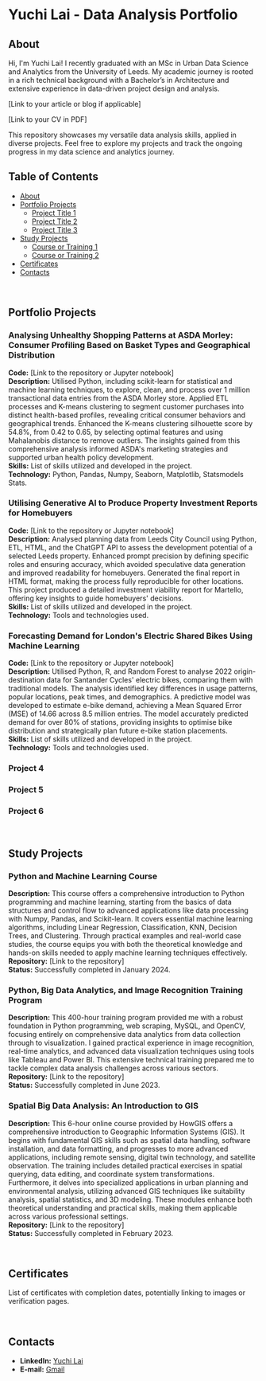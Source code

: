 # Yuchi Lai - Data Analysis Portfolio

## About
Hi, I'm Yuchi Lai! I recently graduated with an MSc in Urban Data Science and Analytics from the University of Leeds. My academic journey is rooted in a rich technical background with a Bachelor’s in Architecture and extensive experience in data-driven project design and analysis.

[Link to your article or blog if applicable]

[Link to your CV in PDF]

This repository showcases my versatile data analysis skills, applied in diverse projects. Feel free to explore my projects and track the ongoing progress in my data science and analytics journey.

## Table of Contents
- [About](#about)
- [Portfolio Projects](#portfolio-projects)
  - [Project Title 1](#project-title-1)
  - [Project Title 2](#project-title-2)
  - [Project Title 3](#project-title-3)
- [Study Projects](#study-projects)
  - [Course or Training 1](#course-or-training-1)
  - [Course or Training 2](#course-or-training-2)
- [Certificates](#certificates)
- [Contacts](#contacts)

<br>

## Portfolio Projects
### Analysing Unhealthy Shopping Patterns at ASDA Morley: Consumer Profiling Based on Basket Types and Geographical Distribution  
**Code:** [Link to the repository or Jupyter notebook]  
**Description:** Utilised Python, including scikit-learn for statistical and machine learning techniques, to explore, clean, and process over 1 million transactional data entries from the ASDA Morley store. Applied ETL processes and K-means clustering to segment customer purchases into distinct health-based profiles, revealing critical consumer behaviors and geographical trends. Enhanced the K-means clustering silhouette score by 54.8%, from 0.42 to 0.65, by selecting optimal features and using Mahalanobis distance to remove outliers. The insights gained from this comprehensive analysis informed ASDA's marketing strategies and supported urban health policy development.  
**Skills:** List of skills utilized and developed in the project.  
**Technology:** Python, Pandas, Numpy, Seaborn, Matplotlib, Statsmodels Stats.  

### Utilising Generative AI to Produce Property Investment Reports for Homebuyers
**Code:** [Link to the repository or Jupyter notebook]  
**Description:** Analysed planning data from Leeds City Council using Python, ETL, HTML, and the ChatGPT API to assess the development potential of a selected Leeds property. Enhanced prompt precision by defining specific roles and ensuring accuracy, which avoided speculative data generation and improved readability for homebuyers. Generated the final report in HTML format, making the process fully reproducible for other locations. This project produced a detailed investment viability report for Martello, offering key insights to guide homebuyers' decisions.  
**Skills:** List of skills utilized and developed in the project.  
**Technology:** Tools and technologies used.

### Forecasting Demand for London's Electric Shared Bikes Using Machine Learning
**Code:** [Link to the repository or Jupyter notebook]  
**Description:** Utilised Python, R, and Random Forest to analyse 2022 origin-destination data for Santander Cycles' electric bikes, comparing them with traditional models. The analysis identified key differences in usage patterns, popular locations, peak times, and demographics. A predictive model was developed to estimate e-bike demand, achieving a Mean Squared Error (MSE) of 14.66 across 8.5 million entries. The model accurately predicted demand for over 80% of stations, providing insights to optimise bike distribution and strategically plan future e-bike station placements.  
**Skills:** List of skills utilized and developed in the project.  
**Technology:** Tools and technologies used.  

### Project 4
### Project 5
### Project 6

<br>

## Study Projects
### Python and Machine Learning Course  
**Description:** This course offers a comprehensive introduction to Python programming and machine learning, starting from the basics of data structures and control flow to advanced applications like data processing with Numpy, Pandas, and Scikit-learn. It covers essential machine learning algorithms, including Linear Regression, Classification, KNN, Decision Trees, and Clustering. Through practical examples and real-world case studies, the course equips you with both the theoretical knowledge and hands-on skills needed to apply machine learning techniques effectively.  
**Repository:** [Link to the repository]  
**Status:** Successfully completed in January 2024.

### Python, Big Data Analytics, and Image Recognition Training Program
**Description:** This 400-hour training program provided me with a robust foundation in Python programming, web scraping, MySQL, and OpenCV, focusing entirely on comprehensive data analytics from data collection through to visualization. I gained practical experience in image recognition, real-time analytics, and advanced data visualization techniques using tools like Tableau and Power BI. This extensive technical training prepared me to tackle complex data analysis challenges across various sectors.
**Repository:** [Link to the repository]  
**Status:** Successfully completed in June 2023.    

### Spatial Big Data Analysis: An Introduction to GIS
**Description:** This 6-hour online course provided by HowGIS offers a comprehensive introduction to Geographic Information Systems (GIS). It begins with fundamental GIS skills such as spatial data handling, software installation, and data formatting, and progresses to more advanced applications, including remote sensing, digital twin technology, and satellite observation. The training includes detailed practical exercises in spatial querying, data editing, and coordinate system transformations. Furthermore, it delves into specialized applications in urban planning and environmental analysis, utilizing advanced GIS techniques like suitability analysis, spatial statistics, and 3D modeling. These modules enhance both theoretical understanding and practical skills, making them applicable across various professional settings.  
**Repository:** [Link to the repository]  
**Status:** Successfully completed in February 2023.



<br>

## Certificates
List of certificates with completion dates, potentially linking to images or verification pages.

<br>

## Contacts
- **LinkedIn:** [Yuchi Lai](https://www.linkedin.com/in/yuchi-lai-37937b256/)  
- **E-mail:** [Gmail](hongyuelai@gmail.com)  
